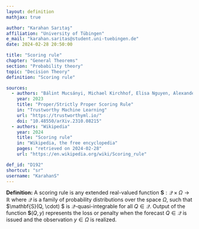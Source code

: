 ```yaml
---
layout: definition
mathjax: true

author: "Karahan Sarıtaş"
affiliation: "University of Tübingen"
e_mail: "karahan.saritas@student.uni-tuebingen.de"
date: 2024-02-28 20:50:00

title: "Scoring rule"
chapter: "General Theorems"
section: "Probability theory"
topic: "Decision Theory"
definition: "Scoring rule"

sources:
  - authors: "Bálint Mucsányi, Michael Kirchhof, Elisa Nguyen, Alexander Rubinstein, Seong Joon Oh"
    year: 2023
    title: "Proper/Strictly Proper Scoring Rule"
    in: "Trustworthy Machine Learning"
    url: "https://trustworthyml.io/"
    doi: "10.48550/arXiv.2310.08215"
  - authors: "Wikipedia"
    year: 2024
    title: "Scoring rule"
    in: "Wikipedia, the free encyclopedia"
    pages: "retrieved on 2024-02-28"
    url: "https://en.wikipedia.org/wiki/Scoring_rule"    

def_id: "D192"
shortcut: "sr"
username: "KarahanS"
---
```



**Definition:** A scoring rule is any extended real-valued function $\mathbf{S}: \mathcal{Q}  \times \Omega \rightarrow \mathbb {R}$ where $\mathcal{Q}$ is a family of probability distributions over the space $\Omega$, such that $\mathbf{S}(Q, \cdot) $ is $\mathcal{Q}$-quasi-integrable for all $Q \in \mathcal{Q}$. Output of the function $\mathbf{S}(Q, y)$ represents the loss or penalty when the forecast $Q \in \mathcal{Q}$ is issued and the observation $y \in \Omega$ is realized.
